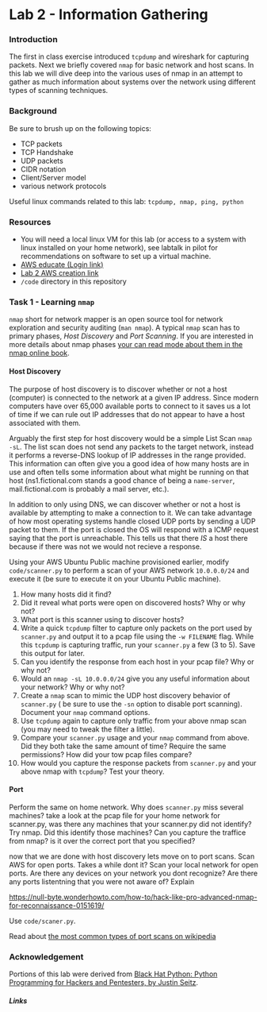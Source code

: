# Lab 2 - Information Gathering

### Introduction
The first in class exercise introduced `tcpdump` and wireshark for capturing
packets.  Next we briefly covered `nmap` for basic network and host scans.  In
this lab we will dive deep into the various uses of nmap in an attempt to gather as much
information about systems over the network using different types of scanning techniques.

### Background
Be sure to brush up on the following topics:
* TCP packets
* TCP Handshake
* UDP packets
* CIDR notation
* Client/Server model
* various network protocols

Useful linux commands related to this lab:
`tcpdump, nmap, ping, python`

### Resources
* You will need a local linux VM for this lab (or access to a system with linux
  installed on your home network), see labtalk in pilot for recommendations
  on software to set up a virtual machine.
* [AWS educate (Login link)](https://www.awseducate.com/signin/SiteLogin)
* [Lab 2 AWS creation link](https://console.aws.amazon.com/cloudformation/home?region=us-east-1#/stacks/new?stackName=CEG-4900Lab02&templateURL=https:%2F%2Fs3.amazonaws.com%2Fwsu-cecs-cf-templates%2Fceg4900lab1.yml)
* `/code` directory in this repository

### Task 1 - Learning `nmap`
`nmap` short for network mapper is an open source tool for network exploration
and security auditing (`man nmap`).  A typical `nmap` scan has to primary phases, *Host
Discovery* and *Port Scanning*.  If you are interested in more details about
nmap phases [your can read mode about them in the nmap online book](https://nmap.org/book/nmap-phases.html).

#### Host Discovery
The purpose of host discovery is to discover whether or not a host (computer) is connected
to the network at a given IP address.  Since modern computers have over 65,000
available ports to connect to it saves us a lot of time if we can rule out IP
addresses that do not appear to have a host associated with them.

Arguably the first step for host discovery would be a simple List Scan `nmap
-sL`.  The list scan does not send any packets to the target network, instead it
performs a reverse-DNS lookup of IP addresses in the range provided.  This
information can often give you a good idea of how many hosts are in use and
often tells some information about what might be running on that host
(ns1.fictional.com stands a good chance of being a `name-server`,
mail.fictional.com is probably a mail server, etc.).

In addition to only using DNS, we can discover whether or not a host is
available by attempting to make a connection to it.  We can take advantage of
how most operating systems handle closed UDP ports by sending a UDP packet to
them.  If the port is closed the OS will respond with a ICMP request saying that
the port is unreachable.  This tells us that there *IS* a host there because if
there was not we would not recieve a response.

Using your AWS Ubuntu Public machine provisioned earlier, modify
`code/scanner.py` to perform a scan of your AWS network `10.0.0.0/24` and execute it (be sure
to execute it on your Ubuntu Public machine).

1. How many hosts did it find?
2. Did it reveal what ports were open on discovered hosts? Why or why not?
3. What port is this scanner using to discover hosts?
4. Write a quick `tcpdump` filter to capture only packets on the port used by
   `scanner.py` and output it to a pcap file using the `-w FILENAME` flag.
   While this `tcpdump` is capturing traffic, run your `scanner.py` a few (3 to
   5).  Save this output for later.
5. Can you identify the response from each host in your pcap file?  Why or why
   not?  
6. Would an `nmap -sL 10.0.0.0/24` give you any useful information about your
   network?  Why or why not?   
7. Create a `nmap` scan to mimic the UDP host discovery behavior of `scanner.py` (
   be sure to use the `-sn` option to disable port scanning).  Document your `nmap`
   command options.
8. Use `tcpdump` again to capture only traffic from your above nmap scan (you
   may need to tweak the filter a little).
9. Compare your `scanner.py` usage and your `nmap` command from above.  Did they
   both take the same amount of time?  Require the same permissions?  How did
   your tow pcap files compare?
0. How would you capture the response packets from `scanner.py` and your above
   nmap with `tcpdump`?  Test your theory.

#### Port 
Perform the same on home network.  Why does `scanner.py` miss several machines?
take a look at the pcap file for your home network for scanner.py, was there any
machines that your scanner.py did not identify?  Try nmap.  Did this identify
those machines?  Can you capture the traffice from nmap?  is it over the correct
port that you specified?

now that we are done with host discovery lets move on to port scans.
Scan AWS for open ports.  Takes a while dont it?  Scan your local network for
open ports.  Are there any devices on your network you dont recognize?  Are
there any ports listentning that you were not aware of?  Explain


https://null-byte.wonderhowto.com/how-to/hack-like-pro-advanced-nmap-for-reconnaissance-0151619/

Use `code/scaner.py`.

Read about [the most common types of port scans on
wikipedia](https://en.wikipedia.org/wiki/Port_scanner#Types)


### Acknowledgement
Portions of this lab were derived from [Black Hat Python: Python Programming for
Hackers and Pentesters, by Justin Seitz](https://nostarch.com/blackhatpython).

##### Links

